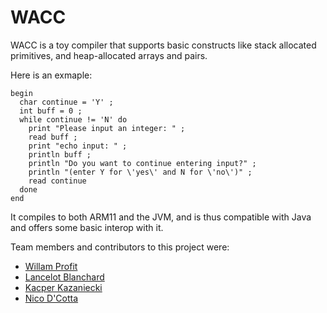 # WACC

WACC is a toy compiler that supports basic constructs like stack allocated primitives, and heap-allocated arrays and pairs.

Here is an exmaple:
```
begin
  char continue = 'Y' ;
  int buff = 0 ;
  while continue != 'N' do
    print "Please input an integer: " ;
    read buff ;
    print "echo input: " ;
    println buff ;
    println "Do you want to continue entering input?" ; 
    println "(enter Y for \'yes\' and N for \'no\')" ;
    read continue
  done
end
```
It compiles to both ARM11 and the JVM, and is thus compatible with Java and offers some basic interop with it.

Team members and contributors to this project were:
- [Willam Profit](https://github.com/williamprofit)
- [Lancelot Blanchard](https://www.linkedin.com/in/lancelotblanchard)
- [Kacper Kazaniecki](https://www.linkedin.com/in/kacperkazaniecki)
- [Nico D'Cotta](https://www.linkedin.com/in/ndcotta)
